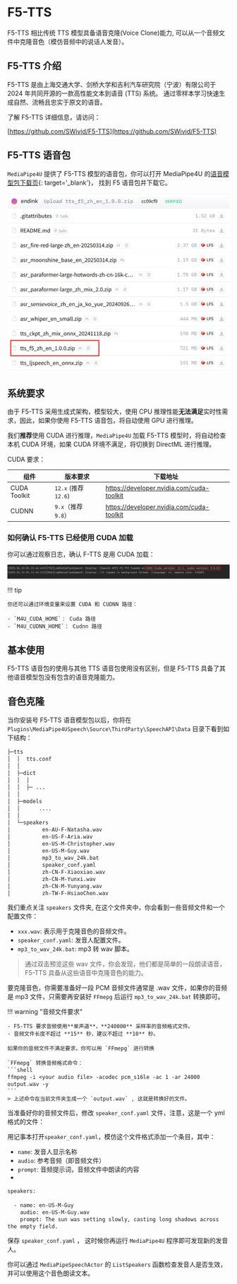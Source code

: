 # F5-TTS

F5-TTS 相比传统 TTS 模型具备语音克隆(Voice Clone)能力, 可以从一个音频文件中克隆音色（模仿音频中的说话人发音）。

## F5-TTS 介绍

F5-TTS 是由上海交通大学、剑桥大学和吉利汽车研究院（宁波）有限公司于 2024 年共同开源的一款高性能文本到语音 (TTS) 系统。
通过零样本学习快速生成自然、流畅且忠实于原文的语音。

了解 F5-TTS 详细信息，请访问：   

[https://github.com/SWivid/F5-TTS](https://github.com/SWivid/F5-TTS)


## F5-TTS 语音包

`MediaPipe4U` 提供了 F5-TTS 模型的语音包，你可以打开 MediaPipe4U 的[语音模型包下载页](https://huggingface.co/endink/M4U-Speech-Models/tree/main){: target='_blank'}，
找到 F5 语音包并下载它。  

![Download F5 TTS](./images/f5_tts/download_f5_tts.jpg "Download F5 TTS")

## 系统要求

由于 F5-TTS 采用生成式架构，模型较大，使用 CPU 推理性能**无法满足**实时性需求，因此，如果你使用 F5-TTS 语音包，将自动使用 GPU 进行推理。

我们**推荐**使用 CUDA 进行推理，`MediaPipe4U` 加载 F5-TTS 模型时，将自动检查本机 CUDA 环境，如果 CUDA 环境不满足，将切换到 DirectML 进行推理。

CUDA 要求：

| 组件 | 版本要求 | 下载地址 |
|---------|----------|-----------|
| CUDA Toolkit | `12.x` (推荐 `12.6`) | https://developer.nvidia.com/cuda-toolkit |
| CUDNN | `9.x`（推荐 `9.8`） | https://developer.nvidia.com/cuda-toolkit |

### 如何确认 F5-TTS 已经使用 CUDA 加载

你可以通过观察日志，确认 F-TTS 是用 CUDA 加载：

![Makesure CUDA](./images/f5_tts/ensure_f5_cuda.jpg "Makesure CUDA")

!!! tip

    你还可以通过环境变量来设置 CUDA 和 CUDNN 路径：
  
    - `M4U_CUDA_HOME`： Cuda 路径
    - `M4U_CUDNN_HOME`： Cudnn 路径

## 基本使用

F5-TTS 语音包的使用与其他 TTS 语音包使用没有区别，但是 F5-TTS 具备了其他语音模型包没有包含的语音克隆能力。

## 音色克隆

当你安装号 F5-TTS 语音模型包以后，你将在 `Plugins\MediaPipe4USpeech\Source\ThirdParty\SpeechAPI\Data` 目录下看到如下结构：

```
├─tts
│  │  tts.conf
│  │
│  ├─dict
│  │  │
│  │  ├─ ...
│  │
│  ├─models
│  │      ....
│  │
│  └─speakers
│          en-AU-F-Natasha.wav
│          en-US-F-Aria.wav
│          en-US-M-Christopher.wav
│          en-US-M-Guy.wav
│          mp3_to_wav_24k.bat
│          speaker_conf.yaml
│          zh-CN-F-Xiaoxiao.wav
│          zh-CN-M-Yunxi.wav
│          zh-CN-M-Yunyang.wav
│          zh-TW-F-HsiaoChen.wav
```

我们重点关注 `speakers` 文件夹, 在这个文件夹中，你会看到一些音频文件和一个配置文件：

- `xxx.wav`: 表示用于克隆音色的音频文件。
- `speaker_conf.yaml`: 发音人配置文件。
- `mp3_to_wav_24k.bat`: mp3 转 wav 脚本。

> 通过双击预览这些 wav 文件，你会发现，他们都是简单的一段朗读语音，F5-TTS 具备从这些语音中克隆音色的能力。

要克隆音色，你需要准备好一段 PCM 音频文件通常是 .wav 文件，如果你的音频是 mp3 文件，只需要再安装好 `FFmepg` 后运行 `mp3_to_wav_24k.bat` 转换即可。

!!! warning "音频文件要求"

    - F5-TTS 要求音频使用**单声道**，**240000** 采样率的音频格式文件。  
    - 音频文件长度不超过 **15** 秒，建议不超过 **10** 秒。

    如果你的音频文件不满足要求，你可以用 `FFmepg` 进行转换

    `FFmepg` 转换音频格式命令：   
    ```shell
    ffmpeg -i <your audio file> -acodec pcm_s16le -ac 1 -ar 24000 output.wav -y  
    ``` 
    > 上述命令在当前文件夹生成一个 `output.wav` , 这就是转换好的文件。

当准备好你的音频文件后，修改 `speaker_conf.yaml` 文件，注意，这是一个 yml 格式的文件：

用记事本打开`speaker_conf.yaml`，模仿这个文件格式添加一个条目，其中：

- `name`: 发音人显示名称
- `audio`: 参考音频（即音频文件）
- `prompt`: 音频提示词，音频文件中朗读的内容
- 
```
speakers:

  - name: en-US-M-Guy
    audio: en-US-M-Guy.wav
    prompt: The sun was setting slowly, casting long shadows across the empty field.
```

保存 `speaker_conf.yaml` ， 这时候你再运行 `MediaPipe4U` 程序即可发现新的发音人。

你可以通过 `MediaPipeSpeechActor` 的 `ListSpeakers` 函数检查发音人是否生效，并可以使用这个音色朗读文本。